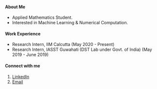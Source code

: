 #### About Me

- Applied Mathematics Student.
- Interested in Machine Learning & Numerical Computation.

#### Work Experience
- Research Intern, IIM Calcutta (May 2020 - Present)
- Research Intern, IASST Guwahati (DST Lab under Govt. of India) (May 2019 - June 2019)

#### Connect with me

1. [LinkedIn](https://www.linkedin.com/in/priyabratamishra10/)
2. [Email](imh10025.17@bitmesra.ac.in)
